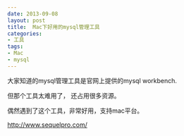```yaml
---
date: 2013-09-08
layout: post
title:  Mac下好用的mysql管理工具
categories:
- 工具
tags:
- Mac
- mysql
---
```


大家知道的mysql管理工具是官网上提供的mysql workbench.

但那个工具太难用了， 还占用很多资源。

偶然遇到了这个工具，非常好用，支持mac平台。

http://www.sequelpro.com/

